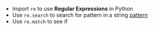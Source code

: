 - Import `re` to use **Regular Expressions** in Python
- Use `re.search` to search for pattern in a string [pattern](computer-science/docs/basics/regex.md) 
- Use `re.match` to see if 